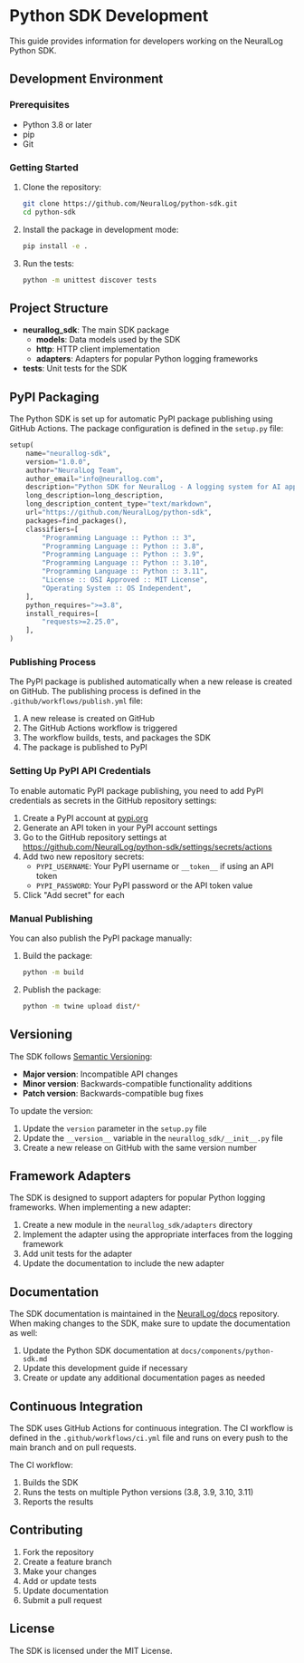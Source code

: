 # Python SDK Development

This guide provides information for developers working on the NeuralLog Python SDK.

## Development Environment

### Prerequisites

- Python 3.8 or later
- pip
- Git

### Getting Started

1. Clone the repository:
   ```bash
   git clone https://github.com/NeuralLog/python-sdk.git
   cd python-sdk
   ```

2. Install the package in development mode:
   ```bash
   pip install -e .
   ```

3. Run the tests:
   ```bash
   python -m unittest discover tests
   ```

## Project Structure

- **neurallog_sdk**: The main SDK package
  - **models**: Data models used by the SDK
  - **http**: HTTP client implementation
  - **adapters**: Adapters for popular Python logging frameworks
- **tests**: Unit tests for the SDK

## PyPI Packaging

The Python SDK is set up for automatic PyPI package publishing using GitHub Actions. The package configuration is defined in the `setup.py` file:

```python
setup(
    name="neurallog-sdk",
    version="1.0.0",
    author="NeuralLog Team",
    author_email="info@neurallog.com",
    description="Python SDK for NeuralLog - A logging system for AI applications",
    long_description=long_description,
    long_description_content_type="text/markdown",
    url="https://github.com/NeuralLog/python-sdk",
    packages=find_packages(),
    classifiers=[
        "Programming Language :: Python :: 3",
        "Programming Language :: Python :: 3.8",
        "Programming Language :: Python :: 3.9",
        "Programming Language :: Python :: 3.10",
        "Programming Language :: Python :: 3.11",
        "License :: OSI Approved :: MIT License",
        "Operating System :: OS Independent",
    ],
    python_requires=">=3.8",
    install_requires=[
        "requests>=2.25.0",
    ],
)
```

### Publishing Process

The PyPI package is published automatically when a new release is created on GitHub. The publishing process is defined in the `.github/workflows/publish.yml` file:

1. A new release is created on GitHub
2. The GitHub Actions workflow is triggered
3. The workflow builds, tests, and packages the SDK
4. The package is published to PyPI

### Setting Up PyPI API Credentials

To enable automatic PyPI package publishing, you need to add PyPI credentials as secrets in the GitHub repository settings:

1. Create a PyPI account at [pypi.org](https://pypi.org/)
2. Generate an API token in your PyPI account settings
3. Go to the GitHub repository settings at https://github.com/NeuralLog/python-sdk/settings/secrets/actions
4. Add two new repository secrets:
   - `PYPI_USERNAME`: Your PyPI username or `__token__` if using an API token
   - `PYPI_PASSWORD`: Your PyPI password or the API token value
5. Click "Add secret" for each

### Manual Publishing

You can also publish the PyPI package manually:

1. Build the package:
   ```bash
   python -m build
   ```

2. Publish the package:
   ```bash
   python -m twine upload dist/*
   ```

## Versioning

The SDK follows [Semantic Versioning](https://semver.org/):

- **Major version**: Incompatible API changes
- **Minor version**: Backwards-compatible functionality additions
- **Patch version**: Backwards-compatible bug fixes

To update the version:

1. Update the `version` parameter in the `setup.py` file
2. Update the `__version__` variable in the `neurallog_sdk/__init__.py` file
3. Create a new release on GitHub with the same version number

## Framework Adapters

The SDK is designed to support adapters for popular Python logging frameworks. When implementing a new adapter:

1. Create a new module in the `neurallog_sdk/adapters` directory
2. Implement the adapter using the appropriate interfaces from the logging framework
3. Add unit tests for the adapter
4. Update the documentation to include the new adapter

## Documentation

The SDK documentation is maintained in the [NeuralLog/docs](https://github.com/NeuralLog/docs) repository. When making changes to the SDK, make sure to update the documentation as well:

1. Update the Python SDK documentation at `docs/components/python-sdk.md`
2. Update this development guide if necessary
3. Create or update any additional documentation pages as needed

## Continuous Integration

The SDK uses GitHub Actions for continuous integration. The CI workflow is defined in the `.github/workflows/ci.yml` file and runs on every push to the main branch and on pull requests.

The CI workflow:
1. Builds the SDK
2. Runs the tests on multiple Python versions (3.8, 3.9, 3.10, 3.11)
3. Reports the results

## Contributing

1. Fork the repository
2. Create a feature branch
3. Make your changes
4. Add or update tests
5. Update documentation
6. Submit a pull request

## License

The SDK is licensed under the MIT License.
